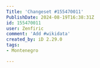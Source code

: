 ```yaml
---
Title: 'Changeset #155470011'
PublishDate: 2024-08-19T16:38:31Z
id: 155470011
user: Zenfiric
comment: 'Add #wikidata'
created_by: iD 2.29.0
tags:
- Montenegro

---
```

